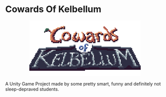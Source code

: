 # Cowards Of Kelbellum

<p align="center">
  <img src="https://github.com/gaetan144hz/Cowards_Of_Kelbellum/blob/31bba71b29fd3bed8e97966b737b16865bb73754/TITLE.png?" width="70%" style="image-rendering: pixelated;" title="logo">
</p>

A Unity Game Project made by some pretty smart, funny and definitely not sleep-depraved students.
